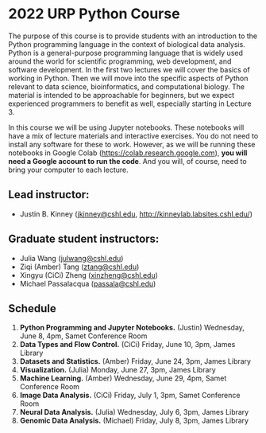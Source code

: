 # 2022 URP Python Course

The purpose of this course is to provide students with an introduction to the Python programming language in the context of biological data analysis. Python is a general-purpose programming language that is widely used around the world for scientific programming, web development, and software development. In the first two lectures we will cover the basics of working in Python. Then we will move into the specific aspects of Python relevant to data science, bioinformatics, and computational biology. The material is intended to be approachable for beginners, but we expect experienced programmers to benefit as well, especially starting in Lecture 3. 

In this course we will be using Jupyter notebooks. These notebooks will have a mix of lecture materials and interactive exercises. You do not need to install any software for these to work. However, as we will be running these notebooks in Google Colab (https://colab.research.google.com), **you will need a Google account to run the code**.  And you will, of course, need to bring your computer to each lecture. 

## Lead instructor:
- Justin B. Kinney (jkinney@cshl.edu, http://kinneylab.labsites.cshl.edu/)

## Graduate student instructors:
- Julia Wang (julwang@cshl.edu)
- Ziqi (Amber) Tang (ztang@cshl.edu)
- Xingyu (CiCi) Zheng (xinzheng@cshl.edu)
- Michael Passalacqua (passala@cshl.edu)

## Schedule
1. **Python Programming and Jupyter Notebooks.** (Justin) Wednesday, June 8, 4pm, Samet Conference Room
2. **Data Types and Flow Control.** (CiCi) Friday, June 10, 3pm, James Library
3. **Datasets and Statistics.** (Amber) Friday, June 24, 3pm, James Library
4. **Visualization.** (Julia) Monday, June 27, 3pm, James Library
5. **Machine Learning.** (Amber) Wednesday, June 29,  4pm, Samet Conference Room
6. **Image Data Analysis.** (CiCi) Friday, July 1,  3pm, Samet Conference Room
7. **Neural Data Analysis.**  (Julia) Wednesday, July 6, 3pm, James Library
8. **Genomic Data Analysis.** (Michael) Friday, July 8, 3pm, James Library
